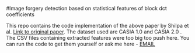 #Image forgery detection based on statistical features of block dct coefficients

This repo contains the code implementation of the above paper by Shilpa et al. [Link to original paper](https://www.sciencedirect.com/science/article/pii/S1877050920310048). The dataset used are CASIA 1.0 and CASIA 2.0 . The CSV files containing extracted features were too big too push here. You can run the code to get them yourself or ask me here - [EMAIL](mailto:um71000@gmail.com?subject=Request%20for%20features%20CSV%20files)

